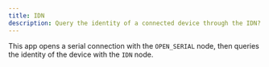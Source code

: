 ```yaml
---
title: IDN
description: Query the identity of a connected device through the IDN? SCPI command.
---
```


This app opens a serial connection with the `OPEN_SERIAL` node, then queries the identity of the device with the `IDN` node.
